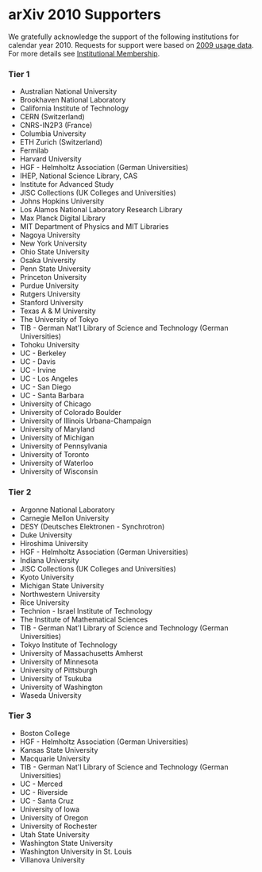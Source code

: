 arXiv 2010 Supporters
=====================

We gratefully acknowledge the support of the following institutions for
calendar year 2010. Requests for support were based on [2009 usage
data](2009_usage.md). For more details see [Institutional Membership](../../about/membership.md).

### Tier 1

-   Australian National University
-   Brookhaven National Laboratory
-   California Institute of Technology
-   CERN (Switzerland)
-   CNRS-IN2P3 (France)
-   Columbia University
-   ETH Zurich (Switzerland)
-   Fermilab
-   Harvard University
-   HGF - Helmholtz Association (German Universities)
-   IHEP, National Science Library, CAS
-   Institute for Advanced Study
-   JISC Collections (UK Colleges and Universities)
-   Johns Hopkins University
-   Los Alamos National Laboratory Research Library
-   Max Planck Digital Library
-   MIT Department of Physics and MIT Libraries
-   Nagoya University
-   New York University
-   Ohio State University
-   Osaka University
-   Penn State University
-   Princeton University
-   Purdue University
-   Rutgers University
-   Stanford University
-   Texas A & M University
-   The University of Tokyo
-   TIB - German Nat'l Library of Science and Technology (German
    Universities)
-   Tohoku University
-   UC - Berkeley
-   UC - Davis
-   UC - Irvine
-   UC - Los Angeles
-   UC - San Diego
-   UC - Santa Barbara
-   University of Chicago
-   University of Colorado Boulder
-   University of Illinois Urbana-Champaign
-   University of Maryland
-   University of Michigan
-   University of Pennsylvania
-   University of Toronto
-   University of Waterloo
-   University of Wisconsin

### Tier 2

-   Argonne National Laboratory
-   Carnegie Mellon University
-   DESY (Deutsches Elektronen - Synchrotron)
-   Duke University
-   Hiroshima University
-   HGF - Helmholtz Association (German Universities)
-   Indiana University
-   JISC Collections (UK Colleges and Universities)
-   Kyoto University
-   Michigan State University
-   Northwestern University
-   Rice University
-   Technion - Israel Institute of Technology
-   The Institute of Mathematical Sciences
-   TIB - German Nat'l Library of Science and Technology (German
    Universities)
-   Tokyo Institute of Technology
-   University of Massachusetts Amherst
-   University of Minnesota
-   University of Pittsburgh
-   University of Tsukuba
-   University of Washington
-   Waseda University

### Tier 3

-   Boston College
-   HGF - Helmholtz Association (German Universities)
-   Kansas State University
-   Macquarie University
-   TIB - German Nat'l Library of Science and Technology (German
    Universities)
-   UC - Merced
-   UC - Riverside
-   UC - Santa Cruz
-   University of Iowa
-   University of Oregon
-   University of Rochester
-   Utah State University
-   Washington State University
-   Washington University in St. Louis
-   Villanova University
